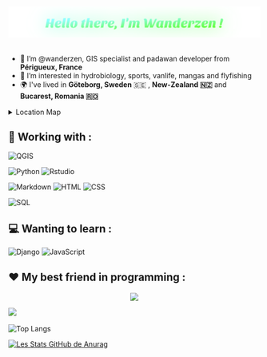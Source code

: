 <p align="center">
<img src=https://raw.githubusercontent.com/wanderzen91/wanderzen91/main/name.svg>
<br>
<br>
</p>


<p align="center">
<a href="https://github.com/wanderzen91">
</a>
</p>

- 👋 I’m @wanderzen, GIS specialist and padawan developer from **Périgueux, France**
- 👀 I’m interested in hydrobiology, sports, vanlife, mangas and flyfishing
- 🌍 I've lived in **Göteborg, Sweden** 🇸🇪 , **New-Zealand 🇳🇿**  and **Bucarest, Romania 🇷🇴** 

<!---
| - | - |
|---|---|
| I am text to the left  | ![Flowers](/flowers.jpeg) |
| ![Flowers](/flowers.jpeg) | I am text to the right |
--->
<details><summary>Location Map</summary>
<p>


```geojson
{
  "type": "FeatureCollection",
  "features": [
    {
      "type": "Feature",
      "properties": {
        "marker-color": "#2288db",
        "marker-size": "medium",
        "marker-symbol": "marker"
      },
      "geometry": {
        "type": "Point",
        "coordinates": [
          0.7147979736328124,
          45.17610769192394
        ]
      }
    },
    {
      "type": "Feature",
      "properties": {
        "marker-color": "#f23f0b",
        "marker-size": "medium",
        "marker-symbol": "heart",
        "Lived in": "August 2013 - August 2014 "
      },
      "geometry": {
        "type": "Point",
        "coordinates": [
          11.992639303207397,
          57.68850608253628
        ]
      }
    },
    {
      "type": "Feature",
      "properties": {
        "marker-color": "#fb1b02",
        "marker-size": "medium",
        "marker-symbol": "heart",
        "Lived in": "October 2016 - July 2017"
      },
      "geometry": {
        "type": "Point",
        "coordinates": [
          168.38985443115234,
          -44.84978409162812
        ]
      }
    },
    {
      "type": "Feature",
      "properties": {
        "marker-color": "#f81105",
        "marker-size": "medium",
        "marker-symbol": "heart",
        "Lived in": "August 2018 - April 2019"
      },
      "geometry": {
        "type": "Point",
        "coordinates": [
          26.102378368377686,
          44.434323776899035
        ]
      }
    }
  ]
}
```
</p>
</details>


<p align="center">
<a href="https://www.linkedin.com/in/romain-montillet-712436b2">
</a>
</p>


## 🚀 Working with :

![QGIS](https://img.shields.io/badge/QGIS-white?style=for-the-badge&logo=QGIS&logoColor=green) 

![Python](https://img.shields.io/badge/python-3670A0?style=for-the-badge&logo=python&logoColor=ffdd54) ![Rstudio](https://img.shields.io/badge/RStudio-75AADB?style=for-the-badge&logo=RStudio&logoColor=white) 

![Markdown](https://img.shields.io/badge/Markdown-CA4245?style=for-the-badge&logo=markdown&logoColor=white)
![HTML](https://img.shields.io/badge/HTML-orange?style=for-the-badge&logo=html5&logoColor=white)
![CSS](https://img.shields.io/badge/CSS-5e34eb?&style=for-the-badge&logo=css3&logoColor=white)

![SQL](https://img.shields.io/badge/PostgreSQL-316192?style=for-the-badge&logo=postgresql&logoColor=white) 	

<!--
![Docker](https://img.shields.io/badge/docker-%230db7ed.svg?style=for-the-badge&logo=docker&logoColor=white)
-->

## 💻 Wanting to learn :

![Django](https://img.shields.io/badge/django-%3670A0.svg?style=for-the-badge&logo=django&logoColor=white) 
![JavaScript](https://img.shields.io/badge/javascript-%23323330.svg?style=for-the-badge&logo=javascript&logoColor=%23F7DF1E)

## ❤️ My best friend in programming :


<p align="center">
  <img align="center" src="https://github.com/wanderzen91/wanderzen91/blob/main/homemade_gif.gif" />
</p>

<!---profile introduction examples: https://github.com/abhisheknaiidu/awesome-github-profile-readme--->
<!---
wanderzen91/wanderzen91 is a ✨ special ✨ repository because its `README.md` (this file) appears on your GitHub profile.
You can click the Preview link to take a look at your changes.
--->



![](https://raw.githubusercontent.com/wanderzen91/github-stats/master/generated/overview.svg#gh-light-mode-only)

 ![Top Langs](https://github-readme-stats.vercel.app/api/top-langs/?username=wanderzen91&theme=tokyonight)
 
[![Les Stats GitHub de Anurag](https://github-readme-stats.vercel.app/api?username=wanderzen91&theme=nightowl&count_private=true&show_icons=true)](https://github.com/wanderzen91/github-readme-stats)



<!---
 <img height ="60px" idth = "60px" src="https://cdn.jsdelivr.net/gh/devicons/devicon/icons/python/python-original-wordmark.svg" />
 <img height ="60px" idth = "60px" src="https://cdn.jsdelivr.net/gh/devicons/devicon/icons/rstudio/rstudio-original.svg" />
 <img height ="60px" idth = "60px" src="https://cdn.jsdelivr.net/gh/devicons/devicon/icons/html5/html5-original-wordmark.svg" />
 <img height ="60px" idth = "60px" src="https://cdn.jsdelivr.net/gh/devicons/devicon/icons/css3/css3-original-wordmark.svg" />
  <img height ="60px" idth = "60px"  src="https://cdn.jsdelivr.net/gh/devicons/devicon/icons/markdown/markdown-original.svg" />
   <img height ="60px" idth = "60px"  src="https://cdn.jsdelivr.net/gh/devicons/devicon/icons/postgresql/postgresql-original-wordmark.svg" />--->
